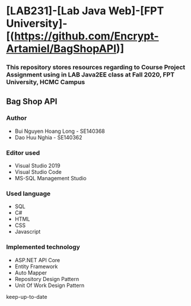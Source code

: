 # [LAB231]-[Lab Java Web]-[FPT University]-[(https://github.com/Encrypt-Artamiel/BagShopAPI)]
### This repository stores resources regarding to Course Project Assignment using in LAB Java2EE class at Fall 2020, FPT University, HCMC Campus
## Bag Shop API
### Author 
* Bui Nguyen Hoang Long - SE140368
* Dao Huu Nghia - SE140362
### Editor used
* Visual Studio 2019
* Visual Studio Code
* MS-SQL Management Studio
### Used language
* SQL
* C#
* HTML
* CSS
* Javascript
### Implemented technology
* ASP.NET API Core
* Entity Framework
* Auto Mapper
* Repository Design Pattern
* Unit Of Work Design Pattern

keep-up-to-date 
